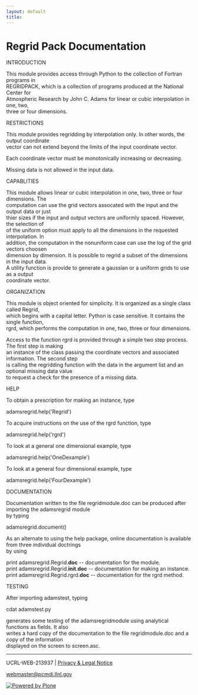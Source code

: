 ```yaml
---
layout: default
title: 
---
```


#  Regrid Pack Documentation

INTRODUCTION  
  
This module provides access through Python to the collection of Fortran
programs in  
REGRIDPACK, which is a collection of programs produced at the National Center
for  
Atmospheric Research by John C. Adams for linear or cubic interpolation in
one, two,  
three or four dimensions.  
  
RESTRICTIONS  
  
This module provides regridding by interpolation only. In other words, the
output coordinate  
vector can not extend beyond the limits of the input coordinate vector.  
  
Each coordinate vector must be monotonically increasing or decreasing.  
  
Missing data is not allowed in the input data.  
  
  
CAPABLITIES  
  
This module allows linear or cubic interpolation in one, two, three or four
dimensions. The  
computation can use the grid vectors assocated with the input and the output
data or just  
thier sizes if the input and output vectors are uniformly spaced. However, the
selection of  
of the uniform option must apply to all the dimensions in the requested
interpolation. In  
addition, the computation in the nonuniform case can use the log of the grid
vectors choosen  
dimension by dimension. It is possible to regrid a subset of the dimensions in
the input data.  
A utility function is provide to generate a gaussian or a uniform grids to use
as a output  
coordinate vector.  
  
  
ORGANIZATION  
  
This module is object oriented for simplicity. It is organized as a single
class called Regrid,  
which begins with a capital letter. Python is case sensitive. It contains the
single function,  
rgrd, which performs the computation in one, two, three or four dimensions.  
  
Access to the function rgrd is provided through a simple two step process. The
first step is making  
an instance of the class passing the coordinate vectors and associated
information. The second step  
is calling the regridding function with the data in the argument list and an
optional missing data value  
to request a check for the presence of a missing data.  
  
HELP  
  
To obtain a prescription for making an instance, type  
  
adamsregrid.help('Regrid')  
  
To acquire instructions on the use of the rgrd function, type  
  
adamsregrid.help('rgrd')  
  
To look at a general one dimensional example, type  
  
adamsregrid.help('OneDexample')  
  
To look at a general four dimensional example, type  
  
adamsregrid.help('FourDexample')  
  
DOCUMENTATION  
  
Documentation written to the file regridmodule.doc can be produced after
importing the adamsregrid module  
by typing  
  
adamsregrid.document()  
  
As an alternate to using the help package, online documentation is available
from three individual doctrings  
by using  
  
print adamsregrid.Regrid.__doc__ -- documentation for the module.  
print adamsregrid.Regrid.__init__.__doc__ -- documentation for making an
instance.  
print adamsregrid.Regrid.rgrd.__doc__ -- documentation for the rgrd method.  
  
TESTING  
  
After importing adamstest, typing  
  
cdat adamstest.py  
  
generates some testing of the adamsregridmodule using analytical functions as
fields. It also  
writes a hard copy of the documentation to the file regridmodule.doc and a
copy of the information  
displayed on the screen to screen.asc.  

* * *

UCRL-WEB-213937 | [ Privacy & Legal Notice ](/disclaimer.html)

[ webmaster@pcmdi.llnl.gov ](/webmaster@pcmdi.llnl.gov)

[ ![Powered by Plone](media/plone_powered.gif) ](/)

